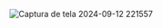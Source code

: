 ![Captura de tela 2024-09-12 221557](https://github.com/user-attachments/assets/d07e7554-f1ff-4ac9-86f2-6ac3394d5011)
